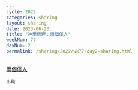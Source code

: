 ```yaml
---
cycle: 2022
categories: sharing
layout: sharing
date: 2023-06-20
title: "神學梳理：兩個僕人"
weekNum: 77
dayNum: 2
permalink: /sharing/2022/wk77-day2-sharing.html
---
```

[兩個僕人](https://eccseattle.github.io/media/sharing/2022/wk077/2023-06-20-bin.m4a)

`小錢`
